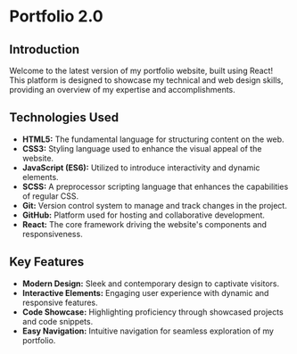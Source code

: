 # Portfolio 2.0

## Introduction

Welcome to the latest version of my portfolio website, built using React! This platform is designed to showcase my technical and web design skills, providing an overview of my expertise and accomplishments.

## Technologies Used

- **HTML5:** The fundamental language for structuring content on the web.
- **CSS3:** Styling language used to enhance the visual appeal of the website.
- **JavaScript (ES6):** Utilized to introduce interactivity and dynamic elements.
- **SCSS:** A preprocessor scripting language that enhances the capabilities of regular CSS.
- **Git:** Version control system to manage and track changes in the project.
- **GitHub:** Platform used for hosting and collaborative development.
- **React:** The core framework driving the website's components and responsiveness.

## Key Features

- **Modern Design:** Sleek and contemporary design to captivate visitors.
- **Interactive Elements:** Engaging user experience with dynamic and responsive features.
- **Code Showcase:** Highlighting proficiency through showcased projects and code snippets.
- **Easy Navigation:** Intuitive navigation for seamless exploration of my portfolio.